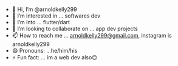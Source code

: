 - 👋 Hi, I’m @arnoldkelly299
- 👀 I’m interested in ... softwares dev
- 🌱 I’m into ... flutter/dart
- 💞️ I’m looking to collaborate on ... app dev projects
- 📫 How to reach me ... arnoldkelly299@gmail.com, instagram is arnoldkelly299
- 😄 Pronouns: ...he/him/his
- ⚡ Fun fact: ... im a web dev also🙃

<!---
arnoldkelly299/arnoldkelly299 is a ✨ special ✨ repository because its `README.md` (this file) appears on your GitHub profile.
You can click the Preview link to take a look at your changes.
--->
